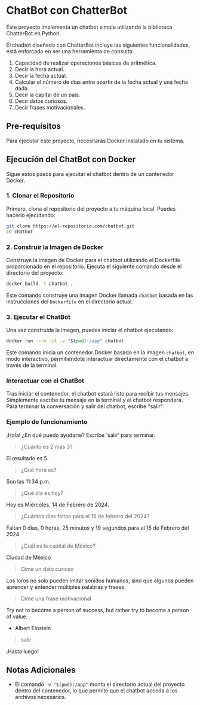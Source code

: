 # ChatBot con ChatterBot

Este proyecto implementa un chatbot simple utilizando la biblioteca ChatterBot en Python.

El chatbot diseñado con ChatterBot incluye las siguientes funcionalidades,
está enforcado en ser una herramienta de consulta:

1. Capacidad de realizar operaciones básicas de aritmética.
2. Decir la hora actual.
3. Decir la fecha actual.
4. Calcular el número de días entre apartir de la fecha actual y una fecha
dada.
5. Decir la capital de un país.
6. Decir datos curiosos.
7. Decir frases motivacionales.


## Pre-requisitos

Para ejecutar este proyecto, necesitarás Docker instalado en tu sistema.

## Ejecución del ChatBot con Docker

Sigue estos pasos para ejecutar el chatbot dentro de un contenedor Docker.

### 1. Clonar el Repositorio

Primero, clona el repositorio del proyecto a tu máquina local. Puedes hacerlo ejecutando:

```bash
git clone https://el-repositorio.com/chatbot.git
cd chatbot
```

### 2. Construir la Imagen de Docker

Construye la imagen de Docker para el chatbot utilizando el Dockerfile proporcionado en el repositorio. Ejecuta el siguiente comando desde el directorio del proyecto:

```bash
docker build -t chatbot .
```

Este comando construye una imagen Docker llamada `chatbot` basada en las instrucciones del `Dockerfile` en el directorio actual.

### 3. Ejecutar el ChatBot

Una vez construida la imagen, puedes iniciar el chatbot ejecutando:

```bash
docker run --rm -it -v "$(pwd):/app" chatbot
```

Este comando inicia un contenedor Docker basado en la imagen `chatbot`, en modo interactivo, permitiéndote interactuar directamente con el chatbot a través de la terminal.

### Interactuar con el ChatBot

Tras iniciar el contenedor, el chatbot estará listo para recibir tus mensajes. Simplemente escribe tu mensaje en la terminal y el chatbot responderá. Para terminar la conversación y salir del chatbot, escribe "salir".

### Ejemplo de funcionamiento

¡Hola! ¿En qué puedo ayudarte? Escribe 'salir' para terminar.

> ¿Cuánto es 2 más 3?

El resultado es 5

> ¿Qué hora es?

Son las 11:34 p.m.

> ¿Qué día es hoy?

Hoy es Miércoles, 14 de Febrero de 2024.

> ¿Cuántos días faltan para el 15 de febrero del 2024?

Faltan 0 días, 0 horas, 25 minutos y 19 segundos para el 15 de Febrero del 2024.

> ¿Cuál es la capital de México?

Ciudad de México

> Dime un dato curioso

Los loros no solo pueden imitar sonidos humanos, sino que algunos pueden aprender y entender múltiples palabras y frases.

> Dime una frase motivacional

Try not to become a person of success, but rather try to become a person of value.

- Albert Einstein

> salir

¡Hasta luego!

## Notas Adicionales

- El comando `-v "$(pwd):/app"` monta el directorio actual del proyecto dentro del contenedor, lo que permite que el chatbot acceda a los archivos necesarios.